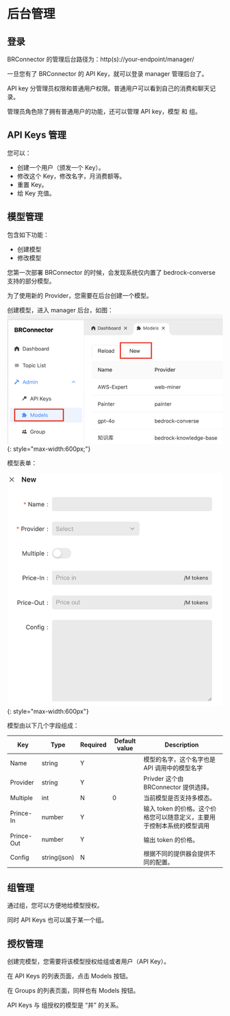# 后台管理

## 登录

BRConnector 的管理后台路径为：http(s)://your-endpoint/manager/

一旦您有了 BRConnector 的 API Key，就可以登录 manager 管理后台了。

API key 分管理员权限和普通用户权限。普通用户可以看到自己的消费和聊天记录。

管理员角色除了拥有普通用户的功能，还可以管理 API key，模型 和 组。

## API Keys 管理

您可以：

- 创建一个用户（颁发一个 Key）。
- 修改这个 Key，修改名字，月消费额等。
- 重置 Key。
- 给 Key 充值。

## 模型管理

包含如下功能：

- 创建模型
- 修改模型

您第一次部署 BRConnector 的时候，会发现系统仅内置了 bedrock-converse  支持的部分模型。

为了使用新的 Provider，您需要在后台创建一个模型。

创建模型，进入 manager 后台，如图：
![Model Create](./screenshots/model-1.png){: style="max-width:600px;"}

模型表单：

![Model Create](./screenshots/model-2.png){: style="max-width:600px"}

模型由以下几个字段组成：

| Key     | Type      | Required     | Default value | Description |
| ------------- | -------| ------------- | ------------- | ------------- |
| Name  | string   | Y    |  | 模型的名字，这个名字也是 API 调用中的模型名字 |
| Provider  | string   | Y    |  | Privder 这个由 BRConnector 提供选择。 |
| Multiple  | int   | N    | 0 | 当前模型是否支持多模态。 |
| Prince-In  | number   | Y    |  | 输入 token 的价格。这个价格您可以随意定义，主要用于控制本系统的模型调用 |
| Prince-Out  | number   | Y    |  | 输出 token 的价格。 |
| Config  | string(json)   | N    |  | 根据不同的提供器会提供不同的配置。 |

## 组管理

通过组，您可以方便地给模型授权。

同时 API Keys 也可以属于某一个组。

## 授权管理

创建完模型，您需要将该模型授权给组或者用户（API Key）。

在 API Keys 的列表页面，点击 Models 按钮。

在 Groups 的列表页面，同样也有 Models 按钮。

API Keys 与 组授权的模型是 “并” 的关系。
